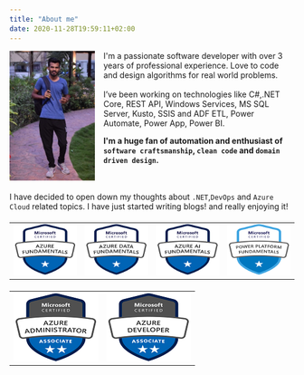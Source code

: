 ```yaml
---
title: "About me"
date: 2020-11-28T19:59:11+02:00
---
```

<style>
   .avatar{
        float: left;
        margin: 0 15px 15px 0;
        width: 30%;
    }
    .certificats{
        table-layout: fixed;
        width:100%;
        margin: 20px 0px;
    }
    .certificats td{
        vertical-align:top;
    }

    #contact{
        font-size: 6em;
        text-align: center;
    }
</style>



<img class="avatar" src="author.jpg">

I'm a passionate software developer with over 3 years of professional experience. Love to code and design algorithms for real world problems.
</br></br>
I’ve been working on technologies like C#,.NET Core, REST API, Windows Services, MS SQL Server, Kusto, SSIS and ADF ETL, Power Automate, Power App, Power BI.

 __I'm a huge fan of automation and enthusiast of `software craftsmanship`, `clean code` and `domain driven design`.__

<br/><br/>
I have decided to open down my thoughts about `.NET`,`DevOps` and `Azure Cloud` related topics.
I have just started writing blogs! and really enjoying it!

<div id="contact">
<a href="" id="mailaddress"><i class="fa fa-envelope-square"></i></a>
<a href="https://twitter.com/hiray_raj"><i class="fa fa-twitter"></i></a>
<a href="https://www.linkedin.com/in/rajendra-hiray-aa137010b/"><i class="fa fa-linkedin"></i></a>
</div>

<table class="certificats level1">
    <tr>
        <td><img src="AZ-900.png"/></td>
        <td><img src="DP-900.png"/></td>
        <td><img src="AI-900.png"/></td>
        <td><img src="PL-900.png"/></td>
    </tr>
</table>

<table class="certificats level2">
    <tr>
        <td><img src="AZ-104.png"/></td>
        <td><img src="AZ-203.png"/></td>
    </tr>
</table>

<script>
document.addEventListener("DOMContentLoaded", function(){
    $("#mailaddress").attr("href", "mailto:" + "raj.hiray" + "@outlook" + ".com");
});
</script>
